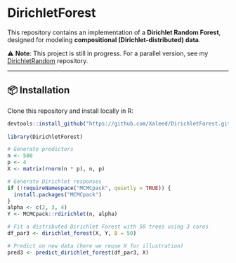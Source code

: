 # DirichletForest

This repository contains an implementation of a **Dirichlet Random Forest**, designed for modeling **compositional (Dirichlet-distributed) data**.  

⚠️ **Note**: This project is still in progress. For a parallel version, see my [DirichletRandom](https://github.com/Xaleed/DirichletForestParallel.git) repository.  

---

## 📦 Installation  

Clone this repository and install locally in R:  

```r
devtools::install_github("https://github.com/Xaleed/DirichletForest.git")
 
library(DirichletForest)

# Generate predictors
n <- 500
p <- 4
X <- matrix(rnorm(n * p), n, p)

# Generate Dirichlet responses
if (!requireNamespace("MCMCpack", quietly = TRUE)) {
  install.packages("MCMCpack")
}
alpha <- c(2, 3, 4)
Y <- MCMCpack::rdirichlet(n, alpha)

# Fit a distributed Dirichlet Forest with 50 trees using 3 cores
df_par3 <- dirichlet_forest(X, Y, B = 50)

# Predict on new data (here we reuse X for illustration)
pred3 <- predict_dirichlet_forest(df_par3, X)



